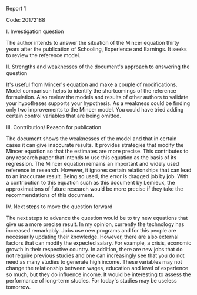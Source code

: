 Report 1

Code: 20172188

I. Investigation question

The author intends to answer the situation of the Mincer equation thirty years after the publication of Schooling, Experience and Earnings. It seeks to review the reference model.


II. Strengths and weaknesses of the document's approach to answering the question

It's useful from Mincer's equation and make a couple of modifications. Model comparison helps to identify the shortcomings of the reference formulation. Also review the models and results of other authors to validate your hypotheses supports your hypothesis.
As a weakness could be finding only two improvements to the Mincer model. You could have tried adding certain control variables that are being omitted.


III. Contribution/ Reason for publication

The document shows the weaknesses of the model and that in certain cases it can give inaccurate results. It provides strategies that modify the Mincer equation so that the estimates are more precise. This contributes to any research paper that intends to use this equation as the basis of its regression.
The Mincer equation remains an important and widely used reference in research. However, it ignores certain relationships that can lead to an inaccurate result. Being so used, the error is dragged job by job. With a contribution to this equation such as this document by Lemieux, the approximations of future research would be more precise if they take the recommendations of this document.


IV. Next steps to move the question forward

The next steps to advance the question would be to try new equations that give us a more precise result. In my opinion, currently the technology has increased remarkably. Jobs use new programs and for this people are necessarily updating their knowledge. However, there are also external factors that can modify the expected salary. For example, a crisis, economic growth in their respective country. In addition, there are new jobs that do not require previous studies and one can increasingly see that you do not need as many studies to generate high income. These variables may not change the relationship between wages, education and level of experience so much, but they do influence income. It would be interesting to assess the performance of long-term studies. For today's studies may be useless tomorrow.









